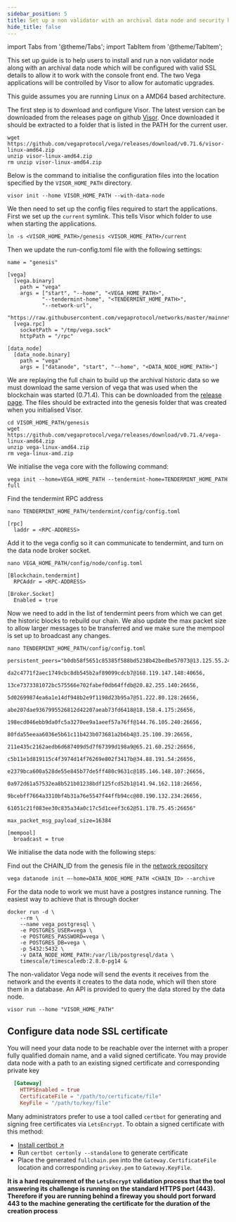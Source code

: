 ```yaml
---
sidebar_position: 5
title: Set up a non validator with an archival data node and security https access
hide_title: false
---
```

import Tabs from '@theme/Tabs';
import TabItem from '@theme/TabItem';

This set up guide is to help users to install and run a non validator node along with an archival data node which will be configured with valid SSL details to allow it to work with the console front end. The two Vega applications will be controlled by Visor to allow for automatic upgrades.

This guide assumes you are running Linux on a AMD64 based architecture.

The first step is to download and configure Visor. The latest version can be downloaded from the releases page on github [Visor](https://github.com/vegaprotocol/vega/releases/download/v0.71.6/visor-linux-amd64.zip). Once downloaded it should be extracted to a folder that is listed in the PATH for the current user.

```shell
wget https://github.com/vegaprotocol/vega/releases/download/v0.71.6/visor-linux-amd64.zip
unzip visor-linux-amd64.zip
rm unzip visor-linux-amd64.zip
```

 Below is the command to initialise the configuration files into the location specified by the `VISOR_HOME_PATH` directory.

```shell
visor init --home VISOR_HOME_PATH --with-data-node
```

We then need to set up the config files required to start the applications. First we set up the `current` symlink. This tells Visor which folder to use when starting the applications.

```shell
ln -s <VISOR_HOME_PATH>/genesis <VISOR_HOME_PATH>/current
```

Then we update the run-config.toml file with the following settings:

```shell
name = "genesis"

[vega]
  [vega.binary]
    path = "vega"
    args = ["start", "--home", "<VEGA_HOME_PATH>",
           "--tendermint-home", "<TENDERMINT_HOME_PATH>",
           "--network-url",
           "https://raw.githubusercontent.com/vegaprotocol/networks/master/mainnet1/genesis.json"]
  [vega.rpc]
    socketPath = "/tmp/vega.sock"
    httpPath = "/rpc"

[data_node]
  [data_node.binary]
    path = "vega"
    args = ["datanode", "start", "--home", "<DATA_NODE_HOME_PATH>"]

```

We are replaying the full chain to build up the archival historic data so we must download the same version of vega that was used when the blockchain was started (0.71.4). This can be downloaded from the [release page](https://github.com/vegaprotocol/vega/releases/download/v0.71.4). The files should be extracted into the genesis folder that was created when you initialised Visor.

```shell
cd VISOR_HOME_PATH/genesis
wget https://github.com/vegaprotocol/vega/releases/download/v0.71.4/vega-linux-amd64.zip
unzip vega-linux-amd64.zip
rm vega-linux-amd.zip
```

We initialise the vega core with the following command:

```shell
vega init --home=VEGA_HOME_PATH --tendermint-home=TENDERMINT_HOME_PATH full
```

Find the tendermint RPC address
```shell
nano TENDERMINT_HOME_PATH/tendermint/config/config.toml

[rpc]
  laddr = <RPC-ADDRESS>
```

Add it to the vega config so it can communicate to tendermint, and turn on the data node broker socket.
```shell
nano VEGA_HOME_PATH/config/node/config.toml

[Blockchain.tendermint]
  RPCAddr = <RPC-ADDRESS>

[Broker.Socket]
  Enabled = true
```

Now we need to add in the list of tendermint peers from which we can get the historic blocks to rebuild our chain. We also update the max packet size to allow larger messages to be transferred and we make sure the mempool is set up to broadcast any changes.

```shell
nano TENDERMINT_HOME_PATH/config/config.toml

persistent_peers="b0db58f5651c85385f588bd5238b42bedbe57073@13.125.55.240:26656,
                  da2c4771f2aec1749cbc8db545b2af89099cdcb7@168.119.147.148:40656,
                  13ce7373381072bc575566e702fabef0db64ffdb@20.82.255.140:26656,
                  5d02699874ea6a1e14df948b2e9f1198d23b95a7@51.222.80.128:26656,
                  abe207dae9367995526812d42207aeab73fd6418@18.158.4.175:26656,
                  198ecd046ebb9da0fc5a3270ee9a1aeef57a76ff@144.76.105.240:26656,
                  80fda55eeaa6036e5b61c11b423b073681a2b6b4@3.25.100.39:26656,
                  211e435c2162aedb6d687409d5d7f67399d198a9@65.21.60.252:26656,
                  c5b11e1d819115c4f3974d14f76269e802f3417b@34.88.191.54:26656,
                  e2379bca600a528de55e845b77de5ff480c9631c@185.146.148.107:26656,
                  0a972d61a57532ea8b521b01238bdf125fcd52b1@141.94.162.118:26656,
                  9bcebff7664a3310bf4b31a76e5547f44ffb94cc@80.190.132.234:26656,
                  61051c21f083ee30c835a34a0c17c5d1ceef3c62@51.178.75.45:26656"

max_packet_msg_payload_size=16384

[mempool]
  broadcast = true
```

We initialise the data node with the following steps:

Find out the CHAIN_ID from the genesis file in the [network repository](https://raw.githubusercontent.com/vegaprotocol/networks/master/mainnet1/genesis.json)

```shell
vega datanode init –-home=DATA_NODE_HOME_PATH <CHAIN_ID> --archive
```

For the data node to work we must have a postgres instance running. The easiest way to achieve that is through docker

```shell
docker run -d \
    --rm \
    --name vega_postgresql \
    -e POSTGRES_USER=vega \
    -e POSTGRES_PASSWORD=vega \
    -e POSTGRES_DB=vega \
    -p 5432:5432 \
    -v DATA_NODE_HOME_PATH:/var/lib/postgresql/data \
    timescale/timescaledb:2.8.0-pg14 &
```


The non-validator Vega node will send the events it receives from the network and the events it creates to the data node, which will then store them in a database. An API is provided to query the data stored by the data node.

```shell
visor run --home "VISOR_HOME_PATH"
```

## Configure data node SSL certificate
You will need your data node to be reachable over the internet with a proper fully qualified domain name, and a valid signed certificate. You may provide data node with a path to an existing signed certificate and corresponding private key

```toml
  [Gateway]
    HTTPSEnabled = true
    CertificateFile = "/path/to/certificate/file"
    KeyFile = "/path/to/key/file"
```

Many administrators prefer to use a tool called `certbot` for generating and signing free certificates via `LetsEncrypt`. To obtain a signed certificate with this method:
* [Install certbot ↗](https://www.inmotionhosting.com/support/website/ssl/lets-encrypt-ssl-ubuntu-with-certbot/)
* Run `certbot certonly --standalone` to generate certificate
* Place the generated `fullchain.pem` into the `Gateway.CertificateFile` location and corresponding `privkey.pem` to `Gateway.KeyFile`.

**It is a hard requirement of the `LetsEncrypt` validation process that the tool answering its challenge is running on the standard HTTPS port (443). Therefore if you are running behind a fireway you should port forward 443 to the machine generating the certificate for the duration of the creation process** 

